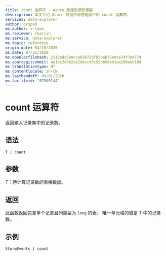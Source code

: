```yaml
---
title: count 运算符 - Azure 数据资源管理器
description: 本文介绍 Azure 数据资源管理器中的 count 运算符。
services: data-explorer
author: orspod
ms.author: v-tawe
ms.reviewer: rkarlin
ms.service: data-explorer
ms.topic: reference
origin.date: 04/16/2020
ms.date: 07/31/2020
ms.openlocfilehash: 2112eda598c1a65b726fb5bab72e0ce74f784774
ms.sourcegitcommit: 4e1bc2e9b2a12dbcc05c52db5dbd1ae290aeb18d
ms.translationtype: HT
ms.contentlocale: zh-CN
ms.lasthandoff: 08/01/2020
ms.locfileid: "87509144"
---
```

# <a name="count-operator"></a>count 运算符

返回输入记录集中的记录数。

## <a name="syntax"></a>语法

`T | count`

## <a name="arguments"></a>参数

*T*：待计算记录数的表格数据。

## <a name="returns"></a>返回

此函数返回包含单个记录且列类型为 `long` 的表。 唯一单元格的值是 *T* 中的记录数。 

## <a name="example"></a>示例

<!-- csl: https://help.kusto.chinacloudapi.cn/Samples -->
```kusto
StormEvents | count
```

